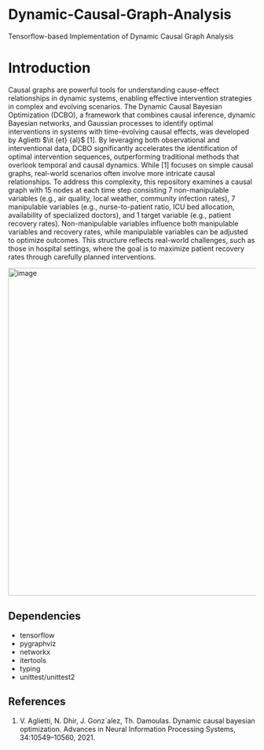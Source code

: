 # Dynamic-Causal-Graph-Analysis
Tensorflow-based Implementation of Dynamic Causal Graph Analysis
# Introduction

Causal graphs are powerful tools for understanding cause-effect relationships in dynamic systems, enabling effective intervention strategies in complex and evolving scenarios. The Dynamic Causal Bayesian Optimization (DCBO), a framework that combines causal inference, dynamic Bayesian networks, and Gaussian processes to identify optimal interventions in systems with time-evolving causal effects, was developed by Aglietti $\it {et}  {al}$ [1]. By leveraging both observational and interventional data, DCBO significantly accelerates the identification of optimal intervention sequences, outperforming traditional methods that overlook temporal and causal dynamics. While [1] focuses on simple causal graphs, real-world scenarios often involve more intricate causal relationships. To address this complexity, this repository examines a causal graph with 15 nodes at each time step consisting 7 non-manipulable variables (e.g., air quality, local weather, community infection rates), 7 manipulable variables (e.g., nurse-to-patient ratio, ICU bed allocation, availability of specialized doctors), and 1 target variable (e.g., patient recovery rates). Non-manipulable variables influence both manipulable variables and recovery rates, while manipulable variables can be adjusted to optimize outcomes. This structure reflects real-world challenges, such as those in hospital settings, where the goal is to maximize patient recovery rates through carefully planned interventions.

<img width="667" alt="image" src="https://github.com/user-attachments/assets/8d61e13a-9aa6-4659-9010-bf40bcc26196" />

## Dependencies
- tensorflow
- pygraphviz
- networkx
- itertools
- typing
- unittest/unittest2

## References
1. V. Aglietti, N. Dhir, J. Gonz´alez, Th. Damoulas. Dynamic causal bayesian optimization. Advances in Neural Information Processing Systems, 34:10549–10560, 2021.
  
